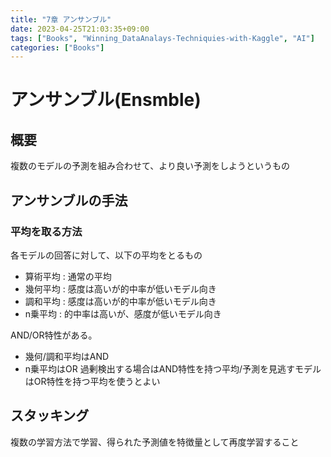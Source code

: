 ```yaml
---
title: "7章 アンサンブル"
date: 2023-04-25T21:03:35+09:00
tags: ["Books", "Winning_DataAnalays-Techniquies-with-Kaggle", "AI"]
categories: ["Books"]
---
```

# アンサンブル(Ensmble)

## 概要

複数のモデルの予測を組み合わせて、より良い予測をしようというもの

## アンサンブルの手法

### 平均を取る方法

各モデルの回答に対して、以下の平均をとるもの
- 算術平均 : 通常の平均
- 幾何平均 : 感度は高いが的中率が低いモデル向き
- 調和平均 : 感度は高いが的中率が低いモデル向き
- n乗平均 : 的中率は高いが、感度が低いモデル向き

AND/OR特性がある。
- 幾何/調和平均はAND
- n乗平均はOR
過剰検出する場合はAND特性を持つ平均/予測を見逃すモデルはOR特性を持つ平均を使うとよい

## スタッキング

複数の学習方法で学習、得られた予測値を特徴量として再度学習すること